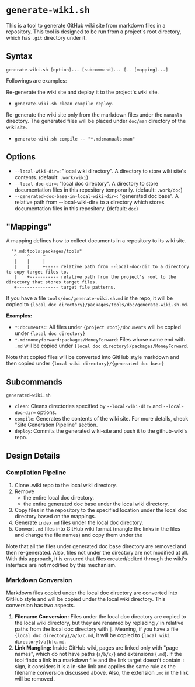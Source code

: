 # `generate-wiki.sh`

This is a tool to generate GitHub wiki site from markdown files in a repository.
This tool is designed to be run from a project's root directory, which has `.git` directory under it.

## Syntax

`generate-wiki.sh [option]... [subcommand]... [-- [mapping]...]`

Followings are examples:

Re-generate the wiki site and deploy it to the project's wiki site.

* `generate-wiki.sh clean compile deploy`.

Re-generate the wiki site only from the markdown files under the `manuals` directory.
The generated files will be placed under `doc/man` directory of the wiki site.

* `generate-wiki.sh compile -- "*.md:manuals:man"`


## Options

* `--local-wiki-dir=`: "local wiki directory". 
A directory to store wiki site's contents.
(default: `.work/wiki`)
* `--local-doc-dir=`: "local doc directory". 
A directory to store documentation files in this repository temporarily.
(default: `.work/doc`)
* `--generated-doc-base-in-local-wiki-dir=`: "generated doc base".
A relative path from --local-wiki-dir= to a directory which stores
documentation files in this repository.
(default: `doc`)

## "Mappings"

A mapping defines how to collect documents in a repository to its wiki site.

```
  "*.md:tools:packages/tools"
   ^    ^     ^
   |    |     |
   |    |     +----- relative path from --local-doc-dir to a directory to copy target files to.
   |    +----------- relative path from the project's root to the directory that stores target files.
   +---------------- target file patterns.
```

If you have a file `tools/doc/generate-wiki.sh.md` in the repo, it will be copied to `{local doc directory}/packages/tools/doc/generate-wiki.sh.md`.

**Examples:**

- `*:documents:`: All files under `{project root}/documents` will be copied under `{local doc directory}`
- `*.md:moneyforward:packages/MoneyForward`: Files whose name end with `.md` will be copied under `{local doc directory}/packages/MoneyForward`.

Note that copied files will be converted into GitHub style markdown and then copied under `{local wiki directory}/{generated doc base}` 

## Subcommands

`generated-wiki.sh` 

* `clean`: Cleans directories specified by `--local-wiki-dir=` and `--local-doc-dir=` options.
* `compile`: Generates the contents of the wiki site.
For more details, check "Site Generation Pipeline" section.
* `deploy`: Commits the generated wiki-site and push it to the github-wiki's repo.   

## Design Details

### Compilation Pipeline

1. Clone .wiki repo to the local wiki directory.
2. Remove
    * the entire local doc directory.
    * the entire generated doc base under the local wiki directory.
3. Copy files in the repository to the specified location under the local doc directory based on the mappings.
4. Generate `index.md` files under the local doc directory.
5. Convert `.md` files into GitHub wiki format (mangle the links in the files and change the file names) and copy them under the 

Note that all the files under generated doc base directory are removed and then re-generated.
Also, files not under the directory are not modified at all.
With this approach, it is ensured that files created/edited through the wiki's interface are not modified by this mechanism. 

### Markdown Conversion

Markdown files copied under the local doc directory are converted into GitHub style and will be copied under the local wiki directory.
This conversion has two aspects.

1. **Filename Conversion:** Files under the local doc directory are copied to the local wiki directory, but they are renamed by replacing `/` in relative paths from the local doc directory with `|`.
Meaning, if you have a file `{local doc directory}/a/b/c.md`, it will be copied to `{local wiki directory}/a|b|c.md`. 
2. **Link Mangling:** Inside GitHub wiki, pages are linked only with "page names", which do not have paths (`a/b/c/`) and extensions (`.md`).
If the tool finds a link in a markdown file and the link target doesn't contain `:` sign, it considers it is a in-site link and applies the same rule as the filename conversion discussed above.
Also, the extension `.md` in the link will be removed .

